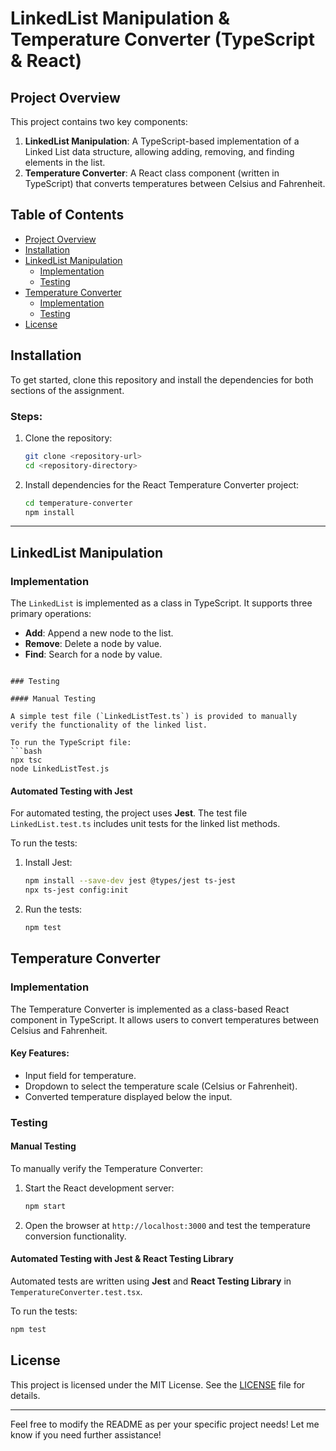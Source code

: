 # LinkedList Manipulation & Temperature Converter (TypeScript & React)

## Project Overview

This project contains two key components:
1. **LinkedList Manipulation**: A TypeScript-based implementation of a Linked List data structure, allowing adding, removing, and finding elements in the list.
2. **Temperature Converter**: A React class component (written in TypeScript) that converts temperatures between Celsius and Fahrenheit.

## Table of Contents
- [Project Overview](#project-overview)
- [Installation](#installation)
- [LinkedList Manipulation](#linkedlist-manipulation)
  - [Implementation](#implementation)
  - [Testing](#testing)
- [Temperature Converter](#temperature-converter)
  - [Implementation](#implementation-1)
  - [Testing](#testing-1)
- [License](#license)

## Installation

To get started, clone this repository and install the dependencies for both sections of the assignment.

### Steps:
1. Clone the repository:
    ```bash
    git clone <repository-url>
    cd <repository-directory>
    ```

2. Install dependencies for the React Temperature Converter project:
    ```bash
    cd temperature-converter
    npm install
    ```

---

## LinkedList Manipulation

### Implementation

The `LinkedList` is implemented as a class in TypeScript. It supports three primary operations:
- **Add**: Append a new node to the list.
- **Remove**: Delete a node by value.
- **Find**: Search for a node by value.


```

### Testing

#### Manual Testing

A simple test file (`LinkedListTest.ts`) is provided to manually verify the functionality of the linked list.

To run the TypeScript file:
```bash
npx tsc
node LinkedListTest.js
```

#### Automated Testing with Jest

For automated testing, the project uses **Jest**. The test file `LinkedList.test.ts` includes unit tests for the linked list methods.

To run the tests:
1. Install Jest:
    ```bash
    npm install --save-dev jest @types/jest ts-jest
    npx ts-jest config:init
    ```
2. Run the tests:
    ```bash
    npm test
    ```

## Temperature Converter

### Implementation

The Temperature Converter is implemented as a class-based React component in TypeScript. It allows users to convert temperatures between Celsius and Fahrenheit.

#### Key Features:
- Input field for temperature.
- Dropdown to select the temperature scale (Celsius or Fahrenheit).
- Converted temperature displayed below the input.



### Testing

#### Manual Testing

To manually verify the Temperature Converter:
1. Start the React development server:
    ```bash
    npm start
    ```
2. Open the browser at `http://localhost:3000` and test the temperature conversion functionality.

#### Automated Testing with Jest & React Testing Library

Automated tests are written using **Jest** and **React Testing Library** in `TemperatureConverter.test.tsx`.

To run the tests:
```bash
npm test
```

## License

This project is licensed under the MIT License. See the [LICENSE](LICENSE) file for details.

---

Feel free to modify the README as per your specific project needs! Let me know if you need further assistance!
